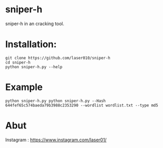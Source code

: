 # sniper-h

sniper-h in an cracking tool.

# Installation: 

```
git clone https://github.com/laser010/sniper-h
cd sniper-h
python sniper-h.py --help
```

# Example

```
python sniper-h.py python sniper-h.py --Hash 644fef65c574baeda79b3988c2353290 --wordlist wordlist.txt --type md5 
```

# Abut

Instagram : https://www.instagram.com/laser01/
